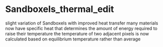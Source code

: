 # Sandboxels_thermal_edit
slight variation of Sandboxels with improved heat transfer 
many materials now have specific heat that determines the amount of energy required to raise their temperature
the temperature of two adjacent pixels is now calculated based on equilibrium temperature rather than average
